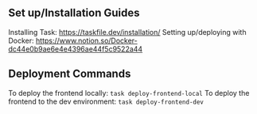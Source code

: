 
## Set up/Installation Guides

Installing Task: https://taskfile.dev/installation/
Setting up/deploying with Docker: https://www.notion.so/Docker-dc44e0b9ae6e4e4396ae44f5c9522a44

## Deployment Commands

To deploy the frontend locally: `task deploy-frontend-local`
To deploy the frontend to the dev environment: `task deploy-frontend-dev`

